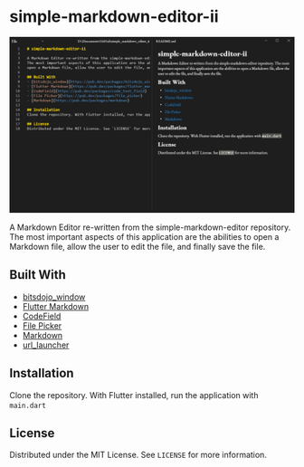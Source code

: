 # simple-markdown-editor-ii

![Screenshot](images/sme2.png)

A Markdown Editor re-written from the simple-markdown-editor repository.
The most important aspects of this application are the abilities to 
open a Markdown file, allow the user to edit the file, and finally save the file.

## Built With
- [bitsdojo_window](https://pub.dev/packages/bitsdojo_window)
- [Flutter Markdown](https://pub.dev/packages/flutter_markdown)
- [CodeField](https://pub.dev/packages/code_text_field)
- [File Picker](https://pub.dev/packages/file_picker)
- [Markdown](https://pub.dev/packages/markdown)
- [url_launcher](https://pub.dev/packages/url_launcher)

## Installation 
Clone the repository. With Flutter installed, run the application with `main.dart`

## License
Distributed under the MIT License. See `LICENSE` for more information.